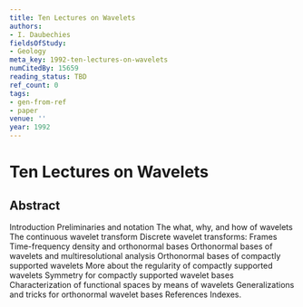 ```yaml
---
title: Ten Lectures on Wavelets
authors:
- I. Daubechies
fieldsOfStudy:
- Geology
meta_key: 1992-ten-lectures-on-wavelets
numCitedBy: 15659
reading_status: TBD
ref_count: 0
tags:
- gen-from-ref
- paper
venue: ''
year: 1992
---
```


# Ten Lectures on Wavelets

## Abstract

Introduction Preliminaries and notation The what, why, and how of wavelets The continuous wavelet transform Discrete wavelet transforms: Frames Time-frequency density and orthonormal bases Orthonormal bases of wavelets and multiresolutional analysis Orthonormal bases of compactly supported wavelets More about the regularity of compactly supported wavelets Symmetry for compactly supported wavelet bases Characterization of functional spaces by means of wavelets Generalizations and tricks for orthonormal wavelet bases References Indexes.
